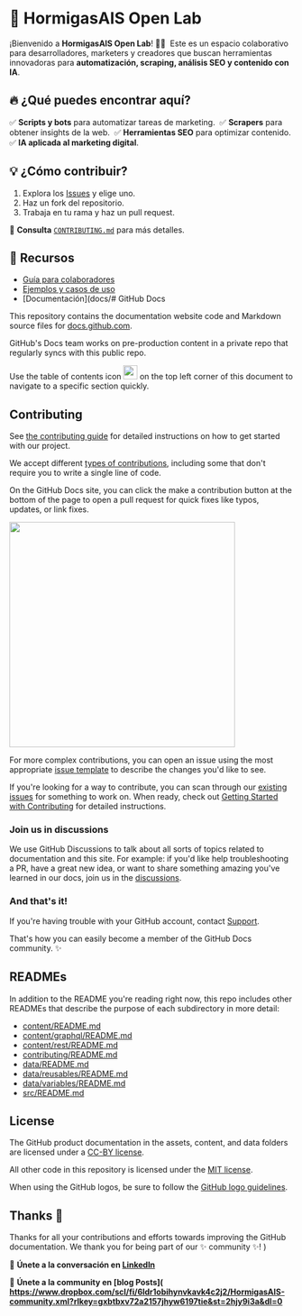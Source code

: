 # 🚀 HormigasAIS Open Lab  

¡Bienvenido a **HormigasAIS Open Lab**! 🐜💡  
Este es un espacio colaborativo para desarrolladores, marketers y creadores que buscan herramientas innovadoras para **automatización, scraping, análisis SEO y contenido con IA**.  

## 🔥 ¿Qué puedes encontrar aquí?  
✅ **Scripts y bots** para automatizar tareas de marketing.  
✅ **Scrapers** para obtener insights de la web.  
✅ **Herramientas SEO** para optimizar contenido.  
✅ **IA aplicada al marketing digital**.  

## 💡 ¿Cómo contribuir?  
1. Explora los [Issues](https://github.com/HormigasAIS-ux/HormigasAIS-OpenLab/issues) y elige uno.  
2. Haz un fork del repositorio.  
3. Trabaja en tu rama y haz un pull request.  

📖 **Consulta** [`CONTRIBUTING.md`](CONTRIBUTING.md) para más detalles.  

## 📌 Recursos  
- [Guía para colaboradores](CONTRIBUTING.md/HormigasAIS-community)  
- [Ejemplos y casos de uso](examples/HormigasAIS-community)  
- [Documentación](docs/# GitHub Docs <!-- omit in toc -->

This repository contains the documentation website code and Markdown source files for [docs.github.com](https://docs.github.com).

GitHub's Docs team works on pre-production content in a private repo that regularly syncs with this public repo.

Use the table of contents icon <img src="/contributing/images/table-of-contents.png" width="25" height="25" /> on the top left corner of this document to navigate to a specific section quickly.

## Contributing

See [the contributing guide](CONTRIBUTING.md) for detailed instructions on how to get started with our project.

We accept different [types of contributions](https://github.com/github/docs/blob/main/contributing/types-of-contributions.md), including some that don't require you to write a single line of code.

On the GitHub Docs site, you can click the make a contribution button at the bottom of the page to open a pull request for quick fixes like typos, updates, or link fixes.

<img src="./contributing/images/contribution_cta.png" width="400">

For more complex contributions, you can open an issue using the most appropriate [issue template](https://github.com/github/docs/issues/new/choose) to describe the changes you'd like to see.

If you're looking for a way to contribute, you can scan through our [existing issues](https://github.com/github/docs/issues) for something to work on. When ready, check out [Getting Started with Contributing](/CONTRIBUTING.md) for detailed instructions.

### Join us in discussions

We use GitHub Discussions to talk about all sorts of topics related to documentation and this site. For example: if you'd like help troubleshooting a PR, have a great new idea, or want to share something amazing you've learned in our docs, join us in the [discussions](https://github.com/github/docs/discussions).

### And that's it!

If you're having trouble with your GitHub account, contact [Support](https://support.github.com).

That's how you can easily become a member of the GitHub Docs community. :sparkles:

## READMEs

In addition to the README you're reading right now, this repo includes other READMEs that describe the purpose of each subdirectory in more detail:

- [content/README.md](content/README.md)
- [content/graphql/README.md](content/graphql/README.md)
- [content/rest/README.md](content/rest/README.md)
- [contributing/README.md](contributing/README.md)
- [data/README.md](data/README.md)
- [data/reusables/README.md](data/reusables/README.md)
- [data/variables/README.md](data/variables/README.md)
- [src/README.md](src/README.md)

## License

The GitHub product documentation in the assets, content, and data folders are licensed under a [CC-BY license](LICENSE).

All other code in this repository is licensed under the [MIT license](LICENSE-CODE).

When using the GitHub logos, be sure to follow the [GitHub logo guidelines](https://github.com/logos).

## Thanks :purple_heart:

Thanks for all your contributions and efforts towards improving the GitHub documentation. We thank you for being part of our :sparkles: community :sparkles:!
)  

🔗 **Únete a la conversación en [LinkedIn](https://www.linkedin.com/in/cristhiam-quiñonez-7b6222325)**



🔗 **Únete a la community en [blog Posts](
https://www.dropbox.com/scl/fi/6ldr1obihynvkavk4c2j2/HormigasAIS-community.xml?rlkey=gxbtbxv72a2157jhyw6197tie&st=2hjy9i3a&dl=0**


